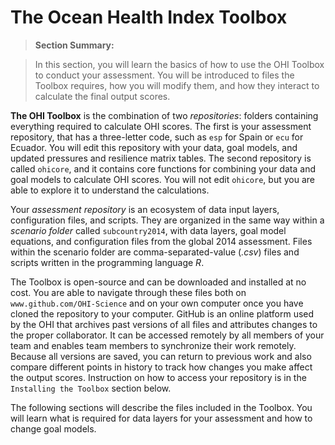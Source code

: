 # The Ocean Health Index Toolbox

>**Section Summary:**

>In this section, you will learn the basics of how to use the OHI Toolbox to conduct your assessment. You will be introduced to files the Toolbox requires, how you will modify them, and how they interact to calculate the final output scores.

**The OHI Toolbox** is the combination of two *repositories*: folders containing everything required to calculate OHI scores. The first is your assessment repository, that has a three-letter code, such as `esp` for Spain or `ecu` for Ecuador. You will edit this repository with your data, goal models, and updated pressures and resilience matrix tables. The second repository is called `ohicore`, and it contains core functions for combining your data and goal models to calculate OHI scores. You will not edit `ohicore`, but you are able to explore it to understand the calculations.

Your *assessment repository* is an ecosystem of data input layers, configuration files, and scripts. They are organized in the same way within a *scenario folder* called `subcountry2014`, with data layers, goal model equations, and configuration files from the global 2014 assessment. Files within the scenario folder are comma-separated-value (*.csv*) files and scripts written in the programming language *R*.

<!---simple figure of your repo + ohicore--->

The Toolbox is open-source and can be downloaded and installed at no cost. You are able to navigate through these files both on `www.github.com/OHI-Science` and on your own computer once you have cloned the repository to your computer. GitHub is an online platform used by the OHI that archives past versions of all files and attributes changes to the proper collaborator. It can be accessed remotely by all members of your team and enables team members to synchronize their work remotely. Because all versions are saved, you can return to previous work and also compare different points in history to track how changes you make affect the output scores. Instruction on how to access your repository is in the `Installing the Toolbox` section below.

The following sections will describe the files included in the Toolbox. You will learn what is required for  data layers for your assessment and how to change goal models.  

